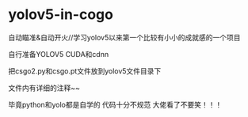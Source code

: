 # yolov5-in-cogo
自动瞄准&amp;自动开火//学习yolov5以来第一个比较有小小的成就感的一个项目

自行准备YOLOV5 CUDA和cdnn

把csgo2.py和csgo.pt文件放到yolov5文件目录下

文件内有详细的注释~~ 

毕竟python和yolo都是自学的 代码十分不规范 大佬看了不要笑！！！

